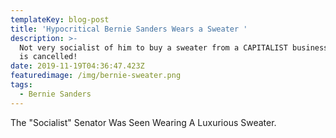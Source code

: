 ```yaml
---
templateKey: blog-post
title: 'Hypocritical Bernie Sanders Wears a Sweater '
description: >-
  Not very socialist of him to buy a sweater from a CAPITALIST business! Bernie
  is cancelled! 
date: 2019-11-19T04:36:47.423Z
featuredimage: /img/bernie-sweater.png
tags:
  - Bernie Sanders
---
```

The "Socialist" Senator Was Seen Wearing A Luxurious Sweater.

